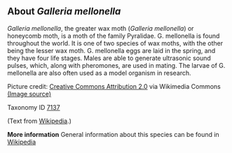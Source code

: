 **About *Galleria mellonella***
-------------------------
*Galleria mellonella*, the greater wax moth (*Galleria mellonella*) or 
honeycomb moth, is a moth of the family Pyralidae. G. mellonella is 
found throughout the world. It is one of two species of wax moths, 
with the other being the lesser wax moth. G. mellonella eggs are laid 
in the spring, and they have four life stages. Males are able to 
generate ultrasonic sound pulses, which, along with pheromones, are 
used in mating. The larvae of G. mellonella are also often used as a 
model organism in research.

Picture credit: [Creative Commons Attribution 2.0](https://creativecommons.org/licenses/by/2.0) via Wikimedia Commons [(Image source)](https://en.wikipedia.org/wiki/File:Galleria_mellonella_1.jpg)

Taxonomy ID [7137](https://www.uniprot.org/taxonomy/7137)

(Text from [Wikipedia](https://en.wikipedia.org/).)

**More information**
General information about this species can be found in [Wikipedia](https://en.wikipedia.org/wiki/Galleria_mellonella)
